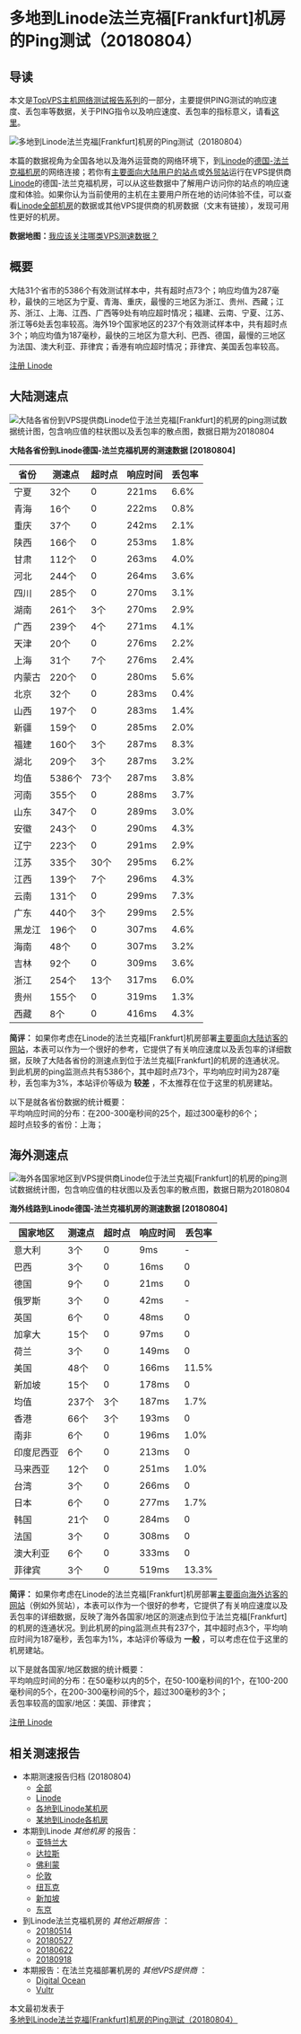 #  多地到Linode法兰克福[Frankfurt]机房的Ping测试（20180804） 

## 导读

本文是[TopVPS主机网络测试报告系列](https://vps123.top/pingtest)的一部分，主要提供PING测试的响应速度、丢包率等数据，关于PING指令以及响应速度、丢包率的指标意义，请看[这里](https://vps123.top/what-is-ping.html)。

![多地到Linode法兰克福\[Frankfurt\]机房的Ping测试（20180804）](/images/thumbnails/to_linode_Frankfurt.png)

本篇的数据视角为全国各地以及海外运营商的网络环境下，到[Linode](https://vps123.top/go/linode)的[德国-法兰克福机房](https://vps123.top/linode-facilities.html#frankfurt)的网络连接；若你有[主要面向大陆用户的站点](https://vps123.top/website-for-mainland-users.html)或[外贸站](https://vps123.top/website-for-internation-trade.html)运行在VPS提供商[Linode](https://vps123.top/go/linode)的德国-法兰克福机房，可以从这些数据中了解用户访问你的站点的响应速度和体验。如果你认为当前使用的主机在主要用户所在地的访问体验不佳，可以查看[Linode全部机房](/linode/isp/china/20180804-linode-isp-china.md)的数据或其他VPS提供商的机房数据（文末有链接），发现可用性更好的机房。

**数据地图：**[我应该关注哪类VPS测速数据？](https://vps123.top/find-pingtest-data-you-need.html)

## 概要

大陆31个省市的5386个有效测试样本中，共有超时点73个；响应均值为287毫秒，最快的三地区为宁夏、青海、重庆，最慢的三地区为浙江、贵州、西藏；江苏、浙江、上海、江西、广西等9处有响应超时情况；福建、云南、宁夏、江苏、浙江等6处丢包率较高。海外19个国家地区的237个有效测试样本中，共有超时点3个；响应均值为187毫秒，最快的三地区为意大利、巴西、德国，最慢的三地区为法国、澳大利亚、菲律宾；香港有响应超时情况；菲律宾、美国丢包率较高。

[注册 Linode](https://vps123.top/go/linode/_btn1)

## 大陆测速点

![大陆各省份到VPS提供商Linode位于法兰克福\[Frankfurt\]的机房的ping测试数据统计图，包含响应值的柱状图以及丢包率的散点图，数据日期为20180804](/images/pingtests/linode_20180804/plot_idc_linode_germany-frankfurt_20180804_mainland.png)

**大陆各省份到Linode德国-法兰克福机房的测速数据 [20180804]**

省份 | 测速点 | 超时点 | 响应时间 | 丢包率  
---|---|---|---|---  
宁夏 | 32个 | 0 | 221ms | 6.6%  
青海 | 16个 | 0 | 222ms | 0.8%  
重庆 | 37个 | 0 | 242ms | 2.1%  
陕西 | 166个 | 0 | 253ms | 1.8%  
甘肃 | 112个 | 0 | 263ms | 4.0%  
河北 | 244个 | 0 | 264ms | 3.6%  
四川 | 285个 | 0 | 270ms | 3.1%  
湖南 | 261个 | 3个 | 270ms | 2.9%  
广西 | 239个 | 4个 | 271ms | 4.1%  
天津 | 20个 | 0 | 276ms | 2.2%  
上海 | 31个 | 7个 | 276ms | 2.4%  
内蒙古 | 220个 | 0 | 280ms | 5.6%  
北京 | 32个 | 0 | 283ms | 0.4%  
山西 | 197个 | 0 | 283ms | 1.4%  
新疆 | 159个 | 0 | 285ms | 2.0%  
福建 | 160个 | 3个 | 287ms | 8.3%  
湖北 | 209个 | 3个 | 287ms | 3.2%  
均值 | 5386个 | 73个 | 287ms | 3.8%  
河南 | 355个 | 0 | 288ms | 3.7%  
山东 | 347个 | 0 | 289ms | 3.0%  
安徽 | 243个 | 0 | 290ms | 4.3%  
辽宁 | 223个 | 0 | 291ms | 2.9%  
江苏 | 335个 | 30个 | 295ms | 6.2%  
江西 | 139个 | 7个 | 296ms | 4.3%  
云南 | 131个 | 0 | 299ms | 7.3%  
广东 | 440个 | 3个 | 299ms | 2.5%  
黑龙江 | 196个 | 0 | 307ms | 4.6%  
海南 | 48个 | 0 | 307ms | 3.2%  
吉林 | 92个 | 0 | 309ms | 3.6%  
浙江 | 254个 | 13个 | 317ms | 6.0%  
贵州 | 155个 | 0 | 319ms | 1.3%  
西藏 | 8个 | 0 | 416ms | 4.3%  
  
**简评：** 如果你考虑在Linode的法兰克福[Frankfurt]机房部署[主要面向大陆访客的网站](website-for-mainland-users.html)，本表可以作为一个很好的参考，它提供了有关响应速度以及丢包率的详细数据，反映了大陆各省份的测速点到位于法兰克福[Frankfurt]的机房的连通状况。到此机房的ping监测点共有5386个，其中超时点73个，平均响应时间为287毫秒，丢包率为3%，本站评价等级为 **较差** ，不太推荐在位于这里的机房建站。

以下是就各省份数据的统计概要：  
平均响应时间的分布：在200-300毫秒间的25个，超过300毫秒的6个；  
超时点较多的省份：上海；

## 海外测速点

![海外各国家地区到VPS提供商Linode位于法兰克福\[Frankfurt\]的机房的ping测试数据统计图，包含响应值的柱状图以及丢包率的散点图，数据日期为20180804](/images/pingtests/linode_20180804/plot_idc_linode_germany-frankfurt_20180804_overseas.png)

**海外线路到Linode德国-法兰克福机房的测速数据 [20180804]**

国家地区 | 测速点 | 超时点 | 响应时间 | 丢包率  
---|---|---|---|---  
意大利 | 3个 | 0 | 9ms | -  
巴西 | 3个 | 0 | 16ms | 0  
德国 | 9个 | 0 | 21ms | 0  
俄罗斯 | 3个 | 0 | 42ms | -  
英国 | 6个 | 0 | 48ms | 0  
加拿大 | 15个 | 0 | 97ms | 0  
荷兰 | 3个 | 0 | 149ms | 0  
美国 | 48个 | 0 | 166ms | 11.5%  
新加坡 | 15个 | 0 | 178ms | 0  
均值 | 237个 | 3个 | 187ms | 1.7%  
香港 | 66个 | 3个 | 193ms | 0  
南非 | 6个 | 0 | 196ms | 1.0%  
印度尼西亚 | 6个 | 0 | 213ms | 0  
马来西亚 | 12个 | 0 | 251ms | 1.0%  
台湾 | 3个 | 0 | 266ms | 0  
日本 | 6个 | 0 | 277ms | 1.7%  
韩国 | 21个 | 0 | 284ms | 0  
法国 | 3个 | 0 | 308ms | 0  
澳大利亚 | 6个 | 0 | 333ms | 0  
菲律宾 | 3个 | 0 | 519ms | 13.3%  
  
**简评：** 如果你考虑在Linode的法兰克福[Frankfurt]机房部署[主要面向海外访客的网站](https://vps123.top/website-for-internation-trade.html)（例如外贸站），本表可以作为一个很好的参考，它提供了有关响应速度以及丢包率的详细数据，反映了海外各国家/地区的测速点到位于法兰克福[Frankfurt]的机房的连通状况。到此机房的ping监测点共有237个，其中超时点3个，平均响应时间为187毫秒，丢包率为1%，本站评价等级为 **一般** ，可以考虑在位于这里的机房建站。

以下是就各国家/地区数据的统计概要：  
平均响应时间的分布：在50毫秒以内的5个，在50-100毫秒间的1个，在100-200毫秒间的5个，在200-300毫秒间的5个，超过300毫秒的3个；  
丢包率较高的国家/地区：美国、菲律宾；

[注册 Linode](https://vps123.top/go/linode/_btn2)

## 相关测速报告

  * 本期测速报告归档 (20180804) 
    * [全部](https://vps123.top/pingtests/20180804 "本期各VPS提供商全部测速报告")
    * [Linode](https://vps123.top/pingtests/idc-linode/20180804 "本期Linode的全部测速报告")
    * [各地到Linode某机房](https://vps123.top/pingtests/idc-linode/isp-global/20180804 "以Linode某机房为关注对象的视角，横向比较大陆各省份、海外各国家地区")
    * [某地到Linode各机房](https://vps123.top/pingtests/idc-linode/facility-all/20180804 "以大陆某省份为关注对象的视角，横向比较Linode各机房")
  * 本期到Linode _其他机房_ 的报告： 
    * [亚特兰大](/linode/idc/atlanta/20180804-linode-idc-atlanta.md "多地到Linode亚特兰大机房的Ping测试 20180804")
    * [达拉斯](/linode/idc/dallas/20180804-linode-idc-dallas.md "多地到Linode达拉斯机房的Ping测试 20180804")
    * [佛利蒙](/linode/idc/fremont/20180804-linode-idc-fremont.md "多地到Linode佛利蒙机房的Ping测试 20180804")
    * [伦敦](/linode/idc/london/20180804-linode-idc-london.md "多地到Linode伦敦机房的Ping测试 20180804")
    * [纽瓦克](/linode/idc/newark/20180804-linode-idc-newark.md "多地到Linode纽瓦克机房的Ping测试 20180804")
    * [新加坡](/linode/idc/singapore/20180804-linode-idc-singapore.md "多地到Linode新加坡机房的Ping测试 20180804")
    * [东京](/linode/idc/tokyo/20180804-linode-idc-tokyo.md "多地到Linode东京机房的Ping测试 20180804")
  * 到Linode法兰克福机房的 _其他近期报告_ ： 
    * [20180514](/linode/idc/frankfurt/20180514-linode-idc-frankfurt.md "多地到Linode法兰克福机房的Ping测试 20180514")
    * [20180527](/linode/idc/frankfurt/20180527-linode-idc-frankfurt.md "多地到Linode法兰克福机房的Ping测试 20180527")
    * [20180622](/linode/idc/frankfurt/20180622-linode-idc-frankfurt.md "多地到Linode法兰克福机房的Ping测试 20180622")
    * [20180918](/linode/idc/frankfurt/20180918-linode-idc-frankfurt.md "多地到Linode法兰克福机房的Ping测试 20180918")
  * 本期报告：在法兰克福部署机房的 _其他VPS提供商_ ： 
    * [Digital Ocean](do/idc/frankfurt/20180804-do-idc-frankfurt.md "多地到Digital Ocean法兰克福机房的Ping测试 20180804")
    * [Vultr](/vultr/idc/frankfurt/20180804-vultr-idc-frankfurt.md "多地到Vultr法兰克福机房的Ping测试 20180804")



本文最初发表于[多地到Linode法兰克福[Frankfurt]机房的Ping测试（20180804）](https://vps123.top/pingtest/20180804-linode-idc-frankfurt.html)
